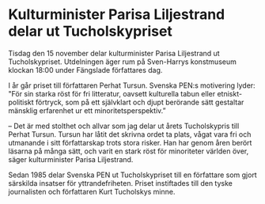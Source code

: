 # Kulturminister Parisa Liljestrand delar ut Tucholskypriset

Tisdag den 15 november delar kulturminister Parisa Liljestrand ut Tucholskypriset. Utdelningen äger rum på Sven-Harrys konstmuseum klockan 18:00 under Fängslade författares dag.

I år går priset till författaren Perhat Tursun. Svenska PEN:s motivering lyder: "För sin starka röst för fri litteratur, oavsett kulturella tabun eller etniskt-politiskt förtryck, som på ett självklart och djupt berörande sätt gestaltar mänsklig erfarenhet ur ett minoritetsperspektiv.”

– Det är med stolthet och allvar som jag delar ut årets Tucholskypris till Perhat Tursun. Tursun har låtit det skrivna ordet ta plats, vågat vara fri och utmanande i sitt författarskap trots stora risker. Han har genom åren berört läsarna på många sätt, och varit en stark röst för minoriteter världen över, säger kulturminister Parisa Liljestrand.

Sedan 1985 delar Svenska PEN ut Tucholskypriset till en författare som gjort särskilda insatser för yttrandefriheten. Priset instiftades till den tyske journalisten och författaren Kurt Tucholskys minne.
